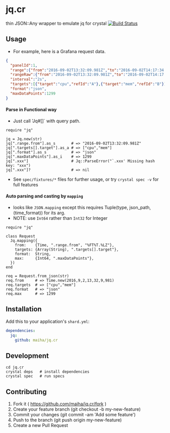 # jq.cr

thin JSON::Any wrapper to emulate jq for crystal
[![Build Status](https://travis-ci.org/maiha/jq.cr.svg?branch=master)](https://travis-ci.org/maiha/jq.cr)

## Usage

- For example, here is a Grafana request data.

```json
{
  "panelId":1,
  "range":{"from":"2016-09-02T13:32:09.981Z","to":"2016-09-02T14:17:34.306Z"},
  "rangeRaw":{"from":"2016-09-02T13:32:09.981Z","to":"2016-09-02T14:17:34.306Z"},
  "interval":"2s",
  "targets":[{"target":"cpu","refId":"A"},{"target":"mem","refId":"B"}],
  "format":"json",
  "maxDataPoints":1299
}
```

#### Parse in Functional way

- Just call 'Jq#[]` with query path.

```crystal
require "jq"

jq = Jq.new(str)
jq[".range.from"].as_s       # => "2016-09-02T13:32:09.981Z"
jq[".targets[].target"].as_a # => ["cpu","mem"]
jq[".format"].as_s           # => "json"
jq[".maxDataPoints"].as_i    # => 1299
jq[".xxx"]                   # Jq::ParseError("`.xxx' Missing hash key: "xxx")
jq[".xxx"]?                  # => nil
```

- See `spec/fixtures/*` files for further usage, or try `crystal spec -v` for full features

#### Auto parsing and casting by `mapping`

- looks like `JSON.mapping` except this requires Tuple(type, json_path, (time_format)) for its arg.
- NOTE: use `Int64` rather than `Int32` for Integer

```crystal
require "jq"

class Request
  Jq.mapping({
    from:    {Time, ".range.from", "%FT%T.%LZ"},
    targets: {Array(String), ".targets[].target"},
    format:  String,
    max:     {Int64, ".maxDataPoints"},
  })
end

req = Request.from_json(str)
req.from     # => Time.new(2016,9,2,13,32,9,981)
req.targets  # => ["cpu","mem"]
req.format   # => "json"
req.max      # => 1299
```

## Installation

Add this to your application's `shard.yml`:

```yaml
dependencies:
  jq:
    github: maiha/jq.cr
```

## Development

```shell
cd jq.cr
crystal deps   # install dependencies
crystal spec   # run specs
```

## Contributing

1. Fork it ( https://github.com/maiha/jq.cr/fork )
2. Create your feature branch (git checkout -b my-new-feature)
3. Commit your changes (git commit -am 'Add some feature')
4. Push to the branch (git push origin my-new-feature)
5. Create a new Pull Request

